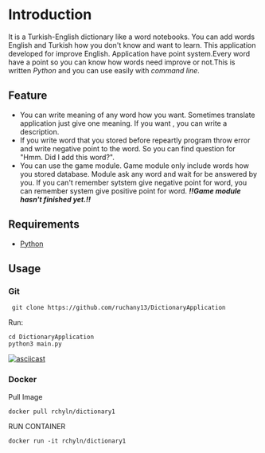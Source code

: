 # Introduction
It is a Turkish-English dictionary like a word notebooks. You can add words English and Turkish how you don't know and want to learn. This application developed for improve English. Application have point system.Every word have a point so you can know how words need improve or not.This is written *Python* and you can use easily with *command line*. 

## Feature
- You can write meaning of any word how you want. Sometimes translate application just give one meaning. If you want , you can write a description.
- If you write word that you stored before repeartly program throw error and write negative point to the word. So you can find question for "Hmm. Did I add this word?".
- You can use the game module. Game module only include words how you stored database. Module ask any word and wait for be answered by you. If you can't remember sytstem give negative point for word, you can remember system give positive point for word. ***!!Game module hasn't finished yet.!!***

## Requirements
- [Python](https://www.python.org/downloads/) 

## Usage

### Git

```
 git clone https://github.com/ruchany13/DictionaryApplication
```
Run:
```
cd DictionaryApplication
python3 main.py
```

[![asciicast](https://asciinema.org/a/PMUgjrRC1R9qGOtOHnAYmPgKm.svg)](https://asciinema.org/a/PMUgjrRC1R9qGOtOHnAYmPgKm)

### Docker
Pull Image
```
docker pull rchyln/dictionary1

```
RUN CONTAINER
```
docker run -it rchyln/dictionary1
```














